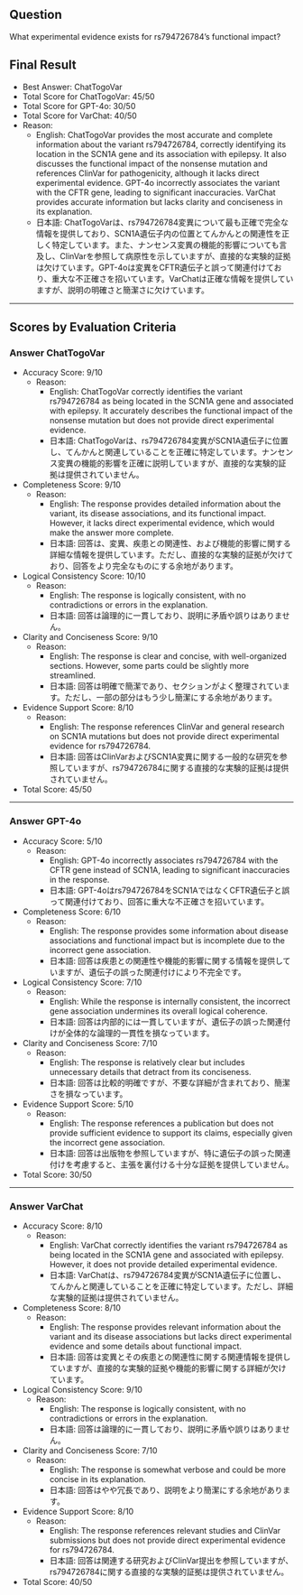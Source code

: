 ## Question

What experimental evidence exists for rs794726784’s functional impact?

## Final Result

- Best Answer: ChatTogoVar
- Total Score for ChatTogoVar: 45/50
- Total Score for GPT-4o: 30/50
- Total Score for VarChat: 40/50
- Reason:
  - English: ChatTogoVar provides the most accurate and complete information about the variant rs794726784, correctly identifying its location in the SCN1A gene and its association with epilepsy. It also discusses the functional impact of the nonsense mutation and references ClinVar for pathogenicity, although it lacks direct experimental evidence. GPT-4o incorrectly associates the variant with the CFTR gene, leading to significant inaccuracies. VarChat provides accurate information but lacks clarity and conciseness in its explanation.
  - 日本語: ChatTogoVarは、rs794726784変異について最も正確で完全な情報を提供しており、SCN1A遺伝子内の位置とてんかんとの関連性を正しく特定しています。また、ナンセンス変異の機能的影響についても言及し、ClinVarを参照して病原性を示していますが、直接的な実験的証拠は欠けています。GPT-4oは変異をCFTR遺伝子と誤って関連付けており、重大な不正確さを招いています。VarChatは正確な情報を提供していますが、説明の明確さと簡潔さに欠けています。

---

## Scores by Evaluation Criteria

### Answer ChatTogoVar
- Accuracy Score: 9/10
  - Reason: 
    - English: ChatTogoVar correctly identifies the variant rs794726784 as being located in the SCN1A gene and associated with epilepsy. It accurately describes the functional impact of the nonsense mutation but does not provide direct experimental evidence.
    - 日本語: ChatTogoVarは、rs794726784変異がSCN1A遺伝子に位置し、てんかんと関連していることを正確に特定しています。ナンセンス変異の機能的影響を正確に説明していますが、直接的な実験的証拠は提供されていません。
- Completeness Score: 9/10
  - Reason: 
    - English: The response provides detailed information about the variant, its disease associations, and its functional impact. However, it lacks direct experimental evidence, which would make the answer more complete.
    - 日本語: 回答は、変異、疾患との関連性、および機能的影響に関する詳細な情報を提供しています。ただし、直接的な実験的証拠が欠けており、回答をより完全なものにする余地があります。
- Logical Consistency Score: 10/10
  - Reason: 
    - English: The response is logically consistent, with no contradictions or errors in the explanation.
    - 日本語: 回答は論理的に一貫しており、説明に矛盾や誤りはありません。
- Clarity and Conciseness Score: 9/10
  - Reason: 
    - English: The response is clear and concise, with well-organized sections. However, some parts could be slightly more streamlined.
    - 日本語: 回答は明確で簡潔であり、セクションがよく整理されています。ただし、一部の部分はもう少し簡潔にする余地があります。
- Evidence Support Score: 8/10
  - Reason: 
    - English: The response references ClinVar and general research on SCN1A mutations but does not provide direct experimental evidence for rs794726784.
    - 日本語: 回答はClinVarおよびSCN1A変異に関する一般的な研究を参照していますが、rs794726784に関する直接的な実験的証拠は提供されていません。
- Total Score: 45/50

---

### Answer GPT-4o
- Accuracy Score: 5/10
  - Reason: 
    - English: GPT-4o incorrectly associates rs794726784 with the CFTR gene instead of SCN1A, leading to significant inaccuracies in the response.
    - 日本語: GPT-4oはrs794726784をSCN1AではなくCFTR遺伝子と誤って関連付けており、回答に重大な不正確さを招いています。
- Completeness Score: 6/10
  - Reason: 
    - English: The response provides some information about disease associations and functional impact but is incomplete due to the incorrect gene association.
    - 日本語: 回答は疾患との関連性や機能的影響に関する情報を提供していますが、遺伝子の誤った関連付けにより不完全です。
- Logical Consistency Score: 7/10
  - Reason: 
    - English: While the response is internally consistent, the incorrect gene association undermines its overall logical coherence.
    - 日本語: 回答は内部的には一貫していますが、遺伝子の誤った関連付けが全体的な論理的一貫性を損なっています。
- Clarity and Conciseness Score: 7/10
  - Reason: 
    - English: The response is relatively clear but includes unnecessary details that detract from its conciseness.
    - 日本語: 回答は比較的明確ですが、不要な詳細が含まれており、簡潔さを損なっています。
- Evidence Support Score: 5/10
  - Reason: 
    - English: The response references a publication but does not provide sufficient evidence to support its claims, especially given the incorrect gene association.
    - 日本語: 回答は出版物を参照していますが、特に遺伝子の誤った関連付けを考慮すると、主張を裏付ける十分な証拠を提供していません。
- Total Score: 30/50

---

### Answer VarChat
- Accuracy Score: 8/10
  - Reason: 
    - English: VarChat correctly identifies the variant rs794726784 as being located in the SCN1A gene and associated with epilepsy. However, it does not provide detailed experimental evidence.
    - 日本語: VarChatは、rs794726784変異がSCN1A遺伝子に位置し、てんかんと関連していることを正確に特定しています。ただし、詳細な実験的証拠は提供されていません。
- Completeness Score: 8/10
  - Reason: 
    - English: The response provides relevant information about the variant and its disease associations but lacks direct experimental evidence and some details about functional impact.
    - 日本語: 回答は変異とその疾患との関連性に関する関連情報を提供していますが、直接的な実験的証拠や機能的影響に関する詳細が欠けています。
- Logical Consistency Score: 9/10
  - Reason: 
    - English: The response is logically consistent, with no contradictions or errors in the explanation.
    - 日本語: 回答は論理的に一貫しており、説明に矛盾や誤りはありません。
- Clarity and Conciseness Score: 7/10
  - Reason: 
    - English: The response is somewhat verbose and could be more concise in its explanation.
    - 日本語: 回答はやや冗長であり、説明をより簡潔にする余地があります。
- Evidence Support Score: 8/10
  - Reason: 
    - English: The response references relevant studies and ClinVar submissions but does not provide direct experimental evidence for rs794726784.
    - 日本語: 回答は関連する研究およびClinVar提出を参照していますが、rs794726784に関する直接的な実験的証拠は提供されていません。
- Total Score: 40/50